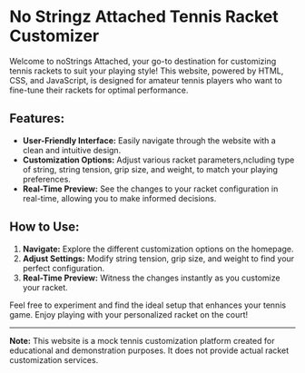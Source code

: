 # No Stringz Attached Tennis Racket Customizer

Welcome to noStrings Attached, your go-to destination for customizing tennis rackets to suit your playing style! This website, powered by HTML, CSS, and JavaScript, is designed for amateur tennis players who want to fine-tune their rackets for optimal performance.

## Features:
- **User-Friendly Interface:** Easily navigate through the website with a clean and intuitive design.
- **Customization Options:** Adjust various racket parameters,ncluding type of string, string tension, grip size, and weight, to match your playing preferences.
- **Real-Time Preview:** See the changes to your racket configuration in real-time, allowing you to make informed decisions.

## How to Use:
1. **Navigate:** Explore the different customization options on the homepage.
2. **Adjust Settings:** Modify string tension, grip size, and weight to find your perfect configuration.
3. **Real-Time Preview:** Witness the changes instantly as you customize your racket.

Feel free to experiment and find the ideal setup that enhances your tennis game. Enjoy playing with your personalized racket on the court!

---

**Note:** This website is a mock tennis customization platform created for educational and demonstration purposes. It does not provide actual racket customization services.
